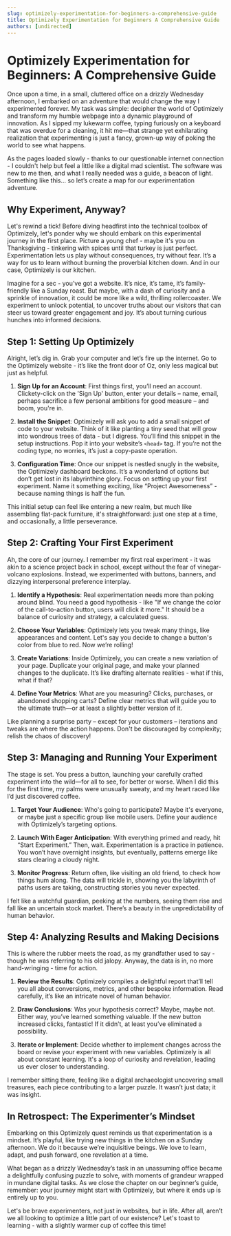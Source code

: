 ```yaml
---
slug: optimizely-experimentation-for-beginners-a-comprehensive-guide
title: Optimizely Experimentation for Beginners A Comprehensive Guide
authors: [undirected]
---
```



# Optimizely Experimentation for Beginners: A Comprehensive Guide

Once upon a time, in a small, cluttered office on a drizzly Wednesday afternoon, I embarked on an adventure that would change the way I experimented forever. My task was simple: decipher the world of Optimizely and transform my humble webpage into a dynamic playground of innovation. As I sipped my lukewarm coffee, typing furiously on a keyboard that was overdue for a cleaning, it hit me—that strange yet exhilarating realization that experimenting is just a fancy, grown-up way of poking the world to see what happens. 

As the pages loaded slowly - thanks to our questionable internet connection - I couldn't help but feel a little like a digital mad scientist. The software was new to me then, and what I really needed was a guide, a beacon of light. Something like this... so let’s create a map for our experimentation adventure.

## Why Experiment, Anyway?

Let's rewind a tick! Before diving headfirst into the technical toolbox of Optimizely, let's ponder why we should embark on this experimental journey in the first place. Picture a young chef - maybe it's you on Thanksgiving - tinkering with spices until that turkey is just perfect. Experimentation lets us play without consequences, try without fear. It’s a way for us to learn without burning the proverbial kitchen down. And in our case, Optimizely is our kitchen. 

Imagine for a sec - you’ve got a website. It’s nice, it’s tame, it’s family-friendly like a Sunday roast. But maybe, with a dash of curiosity and a sprinkle of innovation, it could be more like a wild, thrilling rollercoaster. We experiment to unlock potential, to uncover truths about our visitors that can steer us toward greater engagement and joy. It’s about turning curious hunches into informed decisions.

## Step 1: Setting Up Optimizely

Alright, let’s dig in. Grab your computer and let’s fire up the internet. Go to the Optimizely website - it’s like the front door of Oz, only less magical but just as helpful. 

1. **Sign Up for an Account**: First things first, you’ll need an account. Clickety-click on the 'Sign Up' button, enter your details – name, email, perhaps sacrifice a few personal ambitions for good measure – and boom, you're in.

2. **Install the Snippet**: Optimizely will ask you to add a small snippet of code to your website. Think of it like planting a tiny seed that will grow into wondrous trees of data - but I digress. You’ll find this snippet in the setup instructions. Pop it into your website’s `<head>` tag. If you’re not the coding type, no worries, it’s just a copy-paste operation.

3. **Configuration Time**: Once our snippet is nestled snugly in the website, the Optimizely dashboard beckons. It’s a wonderland of options but don’t get lost in its labyrinthine glory. Focus on setting up your first experiment. Name it something exciting, like “Project Awesomeness” - because naming things is half the fun.

This initial setup can feel like entering a new realm, but much like assembling flat-pack furniture, it's straightforward: just one step at a time, and occasionally, a little perseverance.

## Step 2: Crafting Your First Experiment

Ah, the core of our journey. I remember my first real experiment - it was akin to a science project back in school, except without the fear of vinegar-volcano explosions. Instead, we experimented with buttons, banners, and dizzying interpersonal preference interplay. 

1. **Identify a Hypothesis**: Real experimentation needs more than poking around blind. You need a good hypothesis - like "If we change the color of the call-to-action button, users will click it more." It should be a balance of curiosity and strategy, a calculated guess.

2. **Choose Your Variables**: Optimizely lets you tweak many things, like appearances and content. Let's say you decide to change a button's color from blue to red. Now we’re rolling!

3. **Create Variations**: Inside Optimizely, you can create a new variation of your page. Duplicate your original page, and make your planned changes to the duplicate. It’s like drafting alternate realities - what if this, what if that?

4. **Define Your Metrics**: What are you measuring? Clicks, purchases, or abandoned shopping carts? Define clear metrics that will guide you to the ultimate truth—or at least a slightly better version of it.

Like planning a surprise party – except for your customers – iterations and tweaks are where the action happens. Don't be discouraged by complexity; relish the chaos of discovery!

## Step 3: Managing and Running Your Experiment

The stage is set. You press a button, launching your carefully crafted experiment into the wild—for all to see, for better or worse. When I did this for the first time, my palms were unusually sweaty, and my heart raced like I’d just discovered coffee. 

1. **Target Your Audience**: Who's going to participate? Maybe it's everyone, or maybe just a specific group like mobile users. Define your audience with Optimizely’s targeting options.

2. **Launch With Eager Anticipation**: With everything primed and ready, hit “Start Experiment.” Then, wait. Experimentation is a practice in patience. You won’t have overnight insights, but eventually, patterns emerge like stars clearing a cloudy night.

3. **Monitor Progress**: Return often, like visiting an old friend, to check how things hum along. The data will trickle in, showing you the labyrinth of paths users are taking, constructing stories you never expected.

I felt like a watchful guardian, peeking at the numbers, seeing them rise and fall like an uncertain stock market. There’s a beauty in the unpredictability of human behavior.

## Step 4: Analyzing Results and Making Decisions

This is where the rubber meets the road, as my grandfather used to say - though he was referring to his old jalopy. Anyway, the data is in, no more hand-wringing - time for action. 

1. **Review the Results**: Optimizely compiles a delightful report that’ll tell you all about conversions, metrics, and other bespoke information. Read carefully, it’s like an intricate novel of human behavior.

2. **Draw Conclusions**: Was your hypothesis correct? Maybe, maybe not. Either way, you’ve learned something valuable. If the new button increased clicks, fantastic! If it didn’t, at least you’ve eliminated a possibility.

3. **Iterate or Implement**: Decide whether to implement changes across the board or revise your experiment with new variables. Optimizely is all about constant learning. It's a loop of curiosity and revelation, leading us ever closer to understanding.

I remember sitting there, feeling like a digital archaeologist uncovering small treasures, each piece contributing to a larger puzzle. It wasn’t just data; it was insight.

## In Retrospect: The Experimenter’s Mindset

Embarking on this Optimizely quest reminds us that experimentation is a mindset. It’s playful, like trying new things in the kitchen on a Sunday afternoon. We do it because we’re inquisitive beings. We love to learn, adapt, and push forward, one revelation at a time.

What began as a drizzly Wednesday’s task in an unassuming office became a delightfully confusing puzzle to solve, with moments of grandeur wrapped in mundane digital tasks. As we close the chapter on our beginner’s guide, remember: your journey might start with Optimizely, but where it ends up is entirely up to you.

Let's be brave experimenters, not just in websites, but in life. After all, aren’t we all looking to optimize a little part of our existence? Let's toast to learning - with a slightly warmer cup of coffee this time!